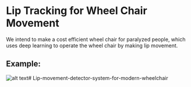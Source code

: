 # Lip Tracking for Wheel Chair Movement
We intend to make a cost efficient wheel chair for paralyzed people, which uses deep learning to operate the wheel chair by making lip movement.
## Example:

![alt text](./example/example.gif "GIF")# Lip-movement-detector-system-for-modern-wheelchair
